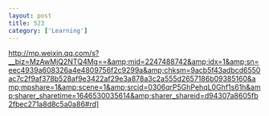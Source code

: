 ```yaml
---
layout: post
title: 523
category: ['Learning']
---
```


http://mp.weixin.qq.com/s?__biz=MzAwMjQ2NTQ4Mg==&amp;mid=2247488742&amp;idx=1&amp;sn=eec4939a608326a4e4809756f2c9299a&amp;chksm=9acb5f43adbcd6550ac7c2f9af378b528af9e3422af29e3a878a3c2a555d2657186b09385160&amp;mpshare=1&amp;scene=1&amp;srcid=0306qrP5GhPehqL0Ghf1s61h&amp;sharer_sharetime=1646530035614&amp;sharer_shareid=d94307a8605fb2fbec271a8d8c5a0a86#rd]


